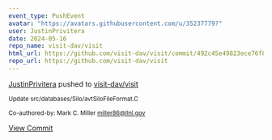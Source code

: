 ```yaml
---
event_type: PushEvent
avatar: "https://avatars.githubusercontent.com/u/35237779?"
user: JustinPrivitera
date: 2024-05-16
repo_name: visit-dav/visit
html_url: https://github.com/visit-dav/visit/commit/492c45e49823ece76f80baa0c5266b51ddcb215c
repo_url: https://github.com/visit-dav/visit
---
```


<a href='https://github.com/JustinPrivitera' target='_blank'>JustinPrivitera</a> pushed to <a href='https://github.com/visit-dav/visit' target='_blank'>visit-dav/visit</a>

<small>Update src/databases/Silo/avtSiloFileFormat.C

Co-authored-by: Mark C. Miller <miller86@llnl.gov></small>

<a href='https://github.com/visit-dav/visit/commit/492c45e49823ece76f80baa0c5266b51ddcb215c' target='_blank'>View Commit</a>